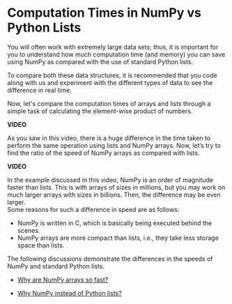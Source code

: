 # Computation Times in NumPy vs Python Lists

You will often work with extremely large data sets; thus, it is important for you to understand how much computation time (and memory) you can save using NumPy as compared with the use of standard Python lists.

To compare both these data structures, it is recommended that you code along with us and experiment with the different types of data to see the difference in real time.

Now, let's compare the computation times of arrays and lists through a simple task of calculating the element-wise product of numbers.

**VIDEO**

As you saw in this video, there is a huge difference in the time taken to perform the same operation using lists and NumPy arrays. Now, let’s try to find the ratio of the speed of NumPy arrays as compared with lists.

**VIDEO**

In the example discussed in this video, NumPy is an order of magnitude faster than lists. This is with arrays of sizes in millions, but you may work on much larger arrays with sizes in billions. Then, the difference may be even larger.  
Some reasons for such a difference in speed are as follows:

- NumPy is written in C, which is basically being executed behind the scenes.
- NumPy arrays are more compact than lists, i.e., they take less storage space than lists.

The following discussions demonstrate the differences in the speeds of NumPy and standard Python lists.

- [Why are NumPy arrays so fast?](https://stackoverflow.com/questions/8385602/why-are-numpy-arrays-so-fast)

- [Why NumPy instead of Python lists?](https://stackoverflow.com/questions/993984/why-numpy-instead-of-python-lists)
